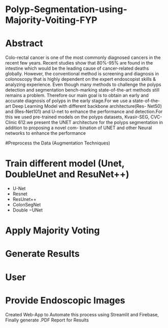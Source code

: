 # Polyp-Segmentation-using-Majority-Voiting-FYP


# Abstract 
Colo-rectal cancer is one of the most commonly diagnosed cancers in the recent few years. Recent studies show that 80%-95% are found in the intestine which would be the leading cause of cancer-related deaths globally. However, the conventional method is screening and diagnosis in colonoscopy that is highly dependent on the expert endoscopist skills & analyzing experience. Even though many methods to challenge the polyps detection and segmentation bench-marking state-of-the-art methods still remains a problem. Therefore our main goal is to obtain an early and accurate diagnosis of polyps in the early stage.For we use a state-of-the-art Deep Learning Model with different backbone architecture(Res- Net50) and (Res-Net101) and U-net to enhance the performance and detection.For this we used pre-trained models on the polyps datasets, Kvasir-SEG, CVC-Clinic 612.we present the UNET architecture for the polyps segmentation in addition to proposing a novel com- bination of UNET and other Neural networks to enhance the performance


#Preprocess the Data (Augmentation Techniques)


# Train different model (Unet, DoubleUnet and ResuNet++)
- U-Net
- Resnet
- ResUnet++
- ColonSegNet
- Double −UNet

# Apply Majority Voting

# Generate Results
# User
# Provide Endoscopic Images

Created Web-App to Automate this process using Streamlit and Firebase, Finally generate .PDF Report for Results

